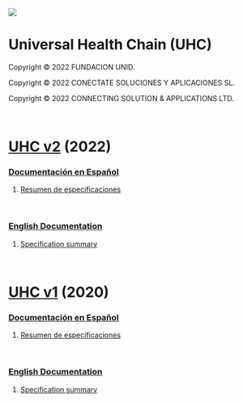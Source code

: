 ![](https://avatars.githubusercontent.com/u/57396025?s=200&v=4)
# **Universal Health Chain (UHC)**
Copyright © 2022 FUNDACION UNID.

Copyright © 2022 CONECTATE SOLUCIONES Y APLICACIONES SL.

Copyright © 2022 CONNECTING SOLUTION & APPLICATIONS LTD.

<p>&nbsp  </p>


# **[UHC v2](./v2/README.md)** (2022)

### **[Documentación en Español](./v2/es/)**
1. [Resumen de especificaciones](./v2/es/01-Resumen-especificaciones.md)
<p>&nbsp  </p>

### **[English Documentation](./v2/en/)**
1. [Specification summary](./v2/en/01-Specification-summary.md)
<p>&nbsp  </p>


# **[UHC v1](./v1/README.md)** (2020)

### **[Documentación en Español](./v1/es/)**
1. [Resumen de especificaciones](./v1/es/01-Resumen-especificaciones.md)
<p>&nbsp  </p>

### **[English Documentation](./v1/en/)**
1. [Specification summary](./v1/en/01-Specification-summary.md)
<p>&nbsp  </p>
